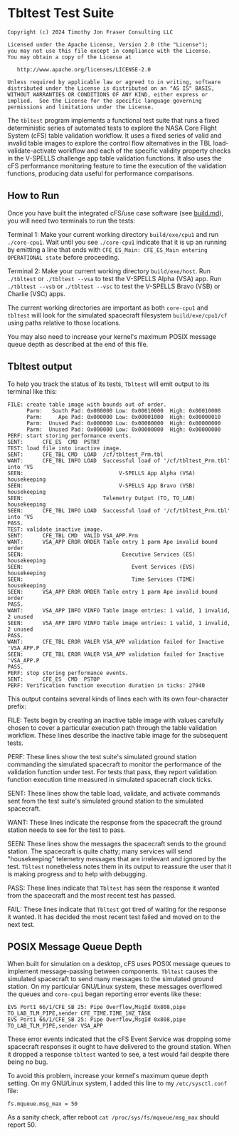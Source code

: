 # Tbltest Test Suite

```
Copyright (c) 2024 Timothy Jon Fraser Consulting LLC

Licensed under the Apache License, Version 2.0 (the "License");
you may not use this file except in compliance with the License.
You may obtain a copy of the License at

   http://www.apache.org/licenses/LICENSE-2.0

Unless required by applicable law or agreed to in writing, software
distributed under the License is distributed on an "AS IS" BASIS,
WITHOUT WARRANTIES OR CONDITIONS OF ANY KIND, either express or
implied.  See the License for the specific language governing
permissions and limitations under the License.
```


The `tbltest` program implements a functional test suite that runs a
fixed deterministic series of automated tests to explore the NASA Core
Flight System (cFS) table validation workflow. It uses a fixed series
of valid and invalid table images to explore the control flow
alternatives in the TBL load-validate-activate workflow and each of
the specific validity property checks in the V-SPELLS challenge app
table validation functions. It also uses the cFS performance
monitoring feature to time the execution of the validation functions,
producing data useful for performance comparisons.


## How to Run

Once you have built the integrated cFS/use case software (see
[build.md](build.md)), you will need two terminals to run the tests:

Terminal 1: Make your current working directory `build/exe/cpu1` and
run `./core-cpu1`.  Wait until you see `./core-cpu1` indicate that
it is up an running by emitting a line that ends with
`CFE_ES_Main: CFE_ES_Main entering OPERATIONAL state`
before proceeding.


Terminal 2: Make your current working directory `build/exe/host`.  Run
`./tbltest` or `./tbltest --vsa` to test the V-SPELLS Alpha (VSA)
app. Run `./tbltest --vsb` or `./tbltest --vsc` to test the V-SPELLS
Bravo (VSB) or Charlie (VSC) apps.

The current working directories are important as both `core-cpu1` and
`tbltest` will look for the simulated spacecraft filesystem
`build/exe/cpu1/cf` using paths relative to those locations.

You may also need to increase your kernel's maximum POSIX message
queue depth as described at the end of this file.


## Tbltest output

To help you track the status of its tests, `Tbltest` will emit output
to its terminal like this:

```
FILE: create table image with bounds out of order.
      Parm:   South Pad: 0x000000 Low: 0x00010000  High: 0x00010000
      Parm:     Ape Pad: 0x000000 Low: 0x00001000  High: 0x00000010
      Parm:  Unused Pad: 0x000000 Low: 0x00000000  High: 0x00000000
      Parm:  Unused Pad: 0x000000 Low: 0x00000000  High: 0x00000000
PERF: start storing performance events.
SENT:      CFE_ES  CMD  PSTRT
TEST: load file into inactive image.
SENT:      CFE_TBL CMD  LOAD  /cf/tbltest_Prm.tbl
WANT:      CFE_TBL INFO LOAD  Successful load of '/cf/tbltest_Prm.tbl' into 'VS
SEEN:                              V-SPELLS App Alpha (VSA) housekeeping
SEEN:                              V-SPELLS App Bravo (VSB) housekeeping
SEEN:                         Telemetry Output (TO, TO_LAB) housekeeping
SEEN:      CFE_TBL INFO LOAD  Successful load of '/cf/tbltest_Prm.tbl' into 'VS
PASS.
TEST: validate inactive image.
SENT:      CFE_TBL CMD  VALID VSA_APP.Prm
WANT:      VSA_APP EROR ORDER Table entry 1 parm Ape invalid bound order
SEEN:                               Executive Services (ES) housekeeping
SEEN:                                  Event Services (EVS) housekeeping
SEEN:                                  Time Services (TIME) housekeeping
SEEN:      VSA_APP EROR ORDER Table entry 1 parm Ape invalid bound order
PASS.
WANT:      VSA_APP INFO VINFO Table image entries: 1 valid, 1 invalid, 2 unused
SEEN:      VSA_APP INFO VINFO Table image entries: 1 valid, 1 invalid, 2 unused
PASS.
WANT:      CFE_TBL EROR VALER VSA_APP validation failed for Inactive 'VSA_APP.P
SEEN:      CFE_TBL EROR VALER VSA_APP validation failed for Inactive 'VSA_APP.P
PASS.
PERF: stop storing performance events.
SENT:      CFE_ES  CMD  PSTOP
PERF: Verification function execution duration in ticks: 27940
```

This output contains several kinds of lines each with its own
four-character prefix:

FILE: Tests begin by creating an inactive table image with values
carefully chosen to cover a particular execution path through the
table validation workflow.  These lines describe the inactive table
image for the subsequent tests.

PERF: These lines show the test suite's simulated ground station
commanding the simulated spacecraft to monitor the performance of the
validation function under test.  For tests that pass, they report
validation function execution time measured in simulated spacecraft
clock ticks.

SENT: These lines show the table load, validate, and activate commands
sent from the test suite's simulated ground station to the simulated
spacecraft.

WANT: These lines indicate the response from the spacecraft
the ground station needs to see for the test to pass.

SEEN: These lines show the messages the spacecraft sends to the ground
station. The spacecraft is quite chatty; many services will send
"housekeeping" telemetry messages that are irrelevant and ignored by
the test.  `Tbltest` nonetheless notes them in its output to reassure
the user that it is making progress and to help with debugging.

PASS: These lines indicate that `Tbltest` has seen the response it
wanted from the spacecraft and the most recent test has passed.

FAIL: These lines indicate that `Tbltest` got tired of waiting for the
response it wanted.  It has decided the most recent test failed and
moved on to the next test.


## POSIX Message Queue Depth

When built for simulation on a desktop, cFS uses POSIX message queues
to implement message-passing between components.  `Tbltest` causes the
simulated spacecraft to send many messages to the simulated ground
station.  On my particular GNU/Linux system, these messages overflowed
the queues and `core-cpu1` began reporting error events  like these:

```
EVS Port1 66/1/CFE_SB 25: Pipe Overflow,MsgId 0x808,pipe TO_LAB_TLM_PIPE,sender CFE_TIME.TIME_1HZ_TASK
EVS Port1 66/1/CFE_SB 25: Pipe Overflow,MsgId 0x808,pipe TO_LAB_TLM_PIPE,sender VSA_APP
```

These error events indicated that the cFS Event Service was dropping
some spacecraft responses it ought to have delivered to the ground
station.  When it dropped a response `tbltest` wanted to see, a test
would fail despite there being no bug.

To avoid this problem, increase your kernel's maximum queue depth
setting.  On my GNU/Linux system, I added this line to my
`/etc/sysctl.conf` file:

```
fs.mqueue.msg_max = 50
```

As a sanity check, after reboot `cat /proc/sys/fs/mqueue/msg_max`
should report 50.
